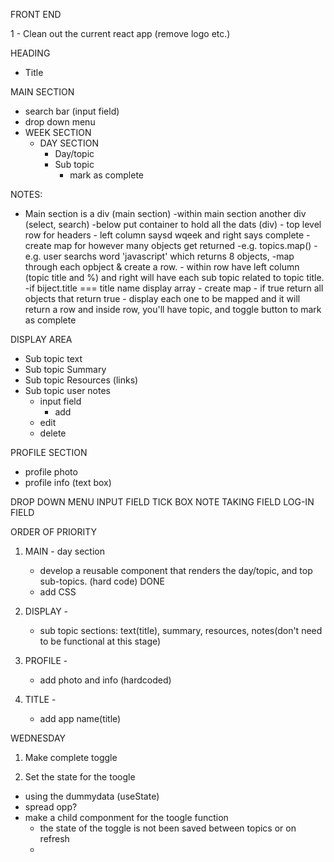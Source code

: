 FRONT END

1 - Clean out the current react app (remove logo etc.)

HEADING

- Title

MAIN SECTION

- search bar (input field)
- drop down menu
- WEEK SECTION
  - DAY SECTION
    - Day/topic
    - Sub topic
      - mark as complete

NOTES:

- Main section is a div (main section)
  -within main section another div (select, search)
  -below put container to hold all the dats (div) - top level row for headers - left column saysd wqeek and right says complete
  -create map for however many objects get returned
  -e.g. topics.map()
  -e.g. user searchs word 'javascript' which returns 8 objects,
  -map through each opbject & create a row. - within row have left column (topic title and %) and right will have each sub topic related to topic title.
  -if biject.title === title name
  display array - create map - if true return all objects that return true - display each one to be mapped and it will return a row and inside row, you'll have topic, and toggle button to mark as complete

DISPLAY AREA

- Sub topic text
- Sub topic Summary
- Sub topic Resources (links)
- Sub topic user notes
  - input field
    - add
  - edit
  - delete

PROFILE SECTION

- profile photo
- profile info (text box)

DROP DOWN MENU
INPUT FIELD
TICK BOX
NOTE TAKING FIELD
LOG-IN FIELD

ORDER OF PRIORITY

1. MAIN - day section

   - develop a reusable component that renders the day/topic, and top sub-topics. (hard code) DONE
   - add CSS

2. DISPLAY -

   - sub topic sections: text(title), summary, resources, notes(don't need to be functional at this stage)

3. PROFILE -

   - add photo and info (hardcoded)

4. TITLE -
   - add app name(title)



WEDNESDAY

1. Make complete toggle

2. Set the state for the toogle
  - using the dummydata (useState)
  - spread opp?
  - make a child componment for the toogle function
      - the state of the toggle is not been saved between topics or on refresh
      - 